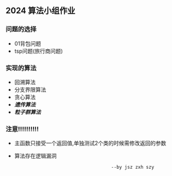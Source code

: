 ## 2024 算法小组作业
### 问题的选择
 - 01背包问题  
 - tsp问题(旅行商问题)
### 实现的算法
 - 回溯算法
 - 分支界限算法
 - 贪心算法
 - ***遗传算法*** 
 - ***粒子群算法***
### 注意!!!!!!!!!!
- 主函数只接受一个返回值,单独测试2个类的时候需修改返回的参数
- 算法存在逻辑漏洞

                                          --by jsz zxh szy